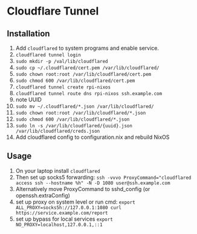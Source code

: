 # Cloudflare Tunnel

## Installation

1. Add `cloudflared` to system programs and enable service.
1. `cloudflared tunnel login`
1. `sudo mkdir -p /val/lib/cloudflared`
1. `sudo cp ~/.cloudflared/cert.pem /var/lib/cloudflared/`
1. `sudo chown root:root /var/lib/cloudflared/cert.pem`
1. `sudo chmod 600 /var/lib/cloudflared/cert.pem`
1. `cloudflared tunnel create rpi-nixos`
1. `cloudflared tunnel route dns rpi-nixos ssh.example.com`
1. note UUID
1. `sudo mv ~/.cloudflared/*.json /var/lib/cloudflared/`
1. `sudo chown root:root /var/lib/cloudflared/*.json`
1. `sudo chmod 600 /var/lib/cloudflared/*.json`
1. `sudo ln -s /var/lib/cloudflared/{uuid}.json /var/lib/cloudflared/creds.json`
1. Add cloudflared config to configuration.nix and rebuild NixOS

## Usage

1. On your laptop install `cloudflared`
1. Then set up socks5 forwarding:
`ssh -vvvo ProxyCommand="cloudflared access ssh --hostname %h" -N -D 1080 user@ssh.example.com`
1. Alternatively move ProxyCommand to sshd_config (or openssh.extraConfig)
1. set up proxy on system level or run cmd:
`export ALL_PROXY=socks5h://127.0.0.1:1080 curl https://service.example.com/report`
1. set up bypass for local services
`export NO_PROXY=localhost,127.0.0.1,::1`
